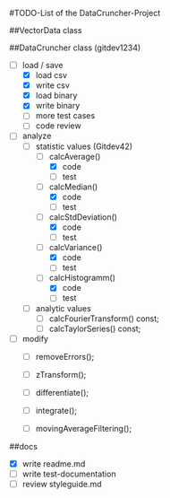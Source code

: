 #TODO-List of the DataCruncher-Project

##VectorData class

##DataCruncher class (gitdev1234)
- [ ] load / save
  - [x] load csv
  - [x] write csv
  - [x] load binary
  - [x] write binary
  - [ ] more test cases
  - [ ] code review 

- [ ] analyze 
  - [ ] statistic values (Gitdev42)
    - [ ] calcAverage()
      - [x] code
      - [ ] test
    - [ ] calcMedian()
      - [x] code
      - [ ] test
    - [ ] calcStdDeviation() 
      - [x] code
      - [ ] test
    - [ ] calcVariance()
      - [x] code
      - [ ] test
    - [ ] calcHistogramm()      
      - [x] code
      - [ ] test

  - [ ] analytic values
    - [ ] calcFourierTransform() const;
    - [ ] calcTaylorSeries() const;

- [ ] modify 
  - [ ] removeErrors();
  - [ ] zTransform();
  - [ ] differentiate();
  - [ ] integrate();
  - [ ] movingAverageFiltering();


##docs
- [x] write readme.md
- [ ] write test-documentation
- [ ] review styleguide.md
